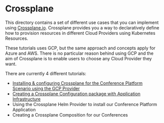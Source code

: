 # Crossplane

This directory contains a set of different use cases that you can implement using [Crossplane.io](http://crossplane.io). Crossplane provides you a way to declaratively define how to provision resources in different Cloud Providers using Kubernetes Resources. 

These tutorials uses GCP, but the same approach and concepts apply for Azure and AWS. There is no particular reason behind using GCP and the aim of Crossplane is to enable users to choose any Cloud Provider they want. 

There are currently 4 different tutorials:
- [Installing & configuring Crossplane for the Conference Platform Scenario using the GCP Provider](installing/README.md)
- [Creating a Crossplane Configuration package with Application Infrastructure](config-pkg/README.md)
- Using the Crossplane Helm Provider to install our Conference Platform Application
- Creating a Crossplane Composition for our Conferences

 



